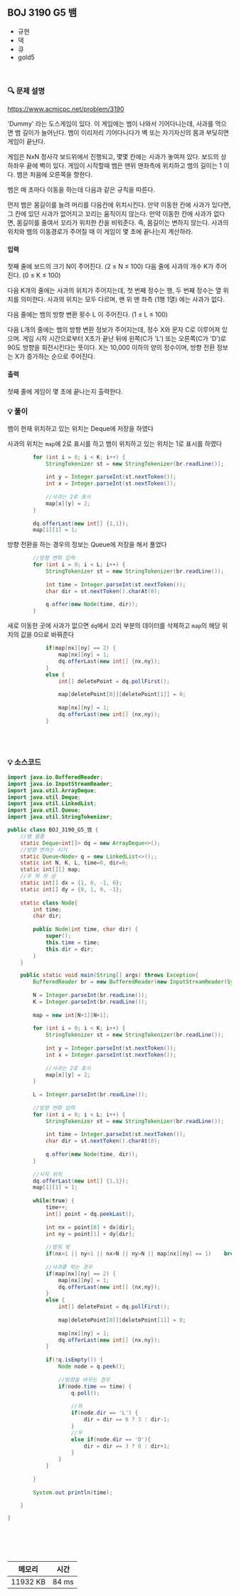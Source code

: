 ## BOJ 3190 G5 뱀
- 규현
- 덱
- 큐
- gold5

<br>


### 🔍 문제 설명
https://www.acmicpc.net/problem/3190

 'Dummy' 라는 도스게임이 있다. 이 게임에는 뱀이 나와서 기어다니는데, 사과를 먹으면 뱀 길이가 늘어난다. 뱀이 이리저리 기어다니다가 벽 또는 자기자신의 몸과 부딪히면 게임이 끝난다.

게임은 NxN 정사각 보드위에서 진행되고, 몇몇 칸에는 사과가 놓여져 있다. 보드의 상하좌우 끝에 벽이 있다. 게임이 시작할때 뱀은 맨위 맨좌측에 위치하고 뱀의 길이는 1 이다. 뱀은 처음에 오른쪽을 향한다.

뱀은 매 초마다 이동을 하는데 다음과 같은 규칙을 따른다.

먼저 뱀은 몸길이를 늘려 머리를 다음칸에 위치시킨다.
만약 이동한 칸에 사과가 있다면, 그 칸에 있던 사과가 없어지고 꼬리는 움직이지 않는다.
만약 이동한 칸에 사과가 없다면, 몸길이를 줄여서 꼬리가 위치한 칸을 비워준다. 즉, 몸길이는 변하지 않는다.
사과의 위치와 뱀의 이동경로가 주어질 때 이 게임이 몇 초에 끝나는지 계산하라.


#### 입력
첫째 줄에 보드의 크기 N이 주어진다. (2 ≤ N ≤ 100) 다음 줄에 사과의 개수 K가 주어진다. (0 ≤ K ≤ 100)

다음 K개의 줄에는 사과의 위치가 주어지는데, 첫 번째 정수는 행, 두 번째 정수는 열 위치를 의미한다. 사과의 위치는 모두 다르며, 맨 위 맨 좌측 (1행 1열) 에는 사과가 없다.

다음 줄에는 뱀의 방향 변환 횟수 L 이 주어진다. (1 ≤ L ≤ 100)

다음 L개의 줄에는 뱀의 방향 변환 정보가 주어지는데,  정수 X와 문자 C로 이루어져 있으며. 게임 시작 시간으로부터 X초가 끝난 뒤에 왼쪽(C가 'L') 또는 오른쪽(C가 'D')로 90도 방향을 회전시킨다는 뜻이다. X는 10,000 이하의 양의 정수이며, 방향 전환 정보는 X가 증가하는 순으로 주어진다.

#### 출력
첫째 줄에 게임이 몇 초에 끝나는지 출력한다.

###  💡 풀이

뱀이 현재 위치하고 있는 위치는 Deque에 저장을 하였다

사과의 위치는 `map`에 2로 표시를 하고 뱀이 위치하고 있는 위치는 1로 표시를 하였다

```java
		for (int i = 0; i < K; i++) {
			StringTokenizer st = new StringTokenizer(br.readLine());
			
			int y = Integer.parseInt(st.nextToken());
			int x = Integer.parseInt(st.nextToken());
			
			//사과는 2로 표시
			map[x][y] = 2;
		}
		
		dq.offerLast(new int[] {1,1});
		map[1][1] = 1;
```

방향 전환을 하는 경우의 정보는 Queue에 저장을 해서 풀었다

```java
		//방향 변화 입력
		for (int i = 0; i < L; i++) {
			StringTokenizer st = new StringTokenizer(br.readLine());
			
			int time = Integer.parseInt(st.nextToken());
			char dir = st.nextToken().charAt(0);
			
			q.offer(new Node(time, dir));
		}
```

새로 이동한 곳에 사과가 없으면 `dq`에서 꼬리 부분의 데이터를 삭제하고 `map`의 해당 위치의 값을 0으로 바꿔준다

```java
			if(map[nx][ny] == 2) {
				map[nx][ny] = 1;
				dq.offerLast(new int[] {nx,ny});
			}
			else {
				int[] deletePoint = dq.pollFirst();
				
				map[deletePoint[0]][deletePoint[1]] = 0;
				
				map[nx][ny] = 1;
				dq.offerLast(new int[] {nx,ny});
			}
```



<br><br>

###  💡 소스코드
```java
import java.io.BufferedReader;
import java.io.InputStreamReader;
import java.util.ArrayDeque;
import java.util.Deque;
import java.util.LinkedList;
import java.util.Queue;
import java.util.StringTokenizer;

public class BOJ_3190_G5_뱀 {
	//뱀 몸통
	static Deque<int[]> dq = new ArrayDeque<>();
	//방향 변하는 시기
	static Queue<Node> q = new LinkedList<>();;
	static int N, K, L, time=0, dir=0;
	static int[][] map;
	//우 하 좌 상
	static int[] dx = {1, 0, -1, 0};
	static int[] dy = {0, 1, 0, -1};
	
	static class Node{
		int time;
		char dir;
		
		public Node(int time, char dir) {
			super();
			this.time = time;
			this.dir = dir;
		}
	}

	public static void main(String[] args) throws Exception{
		BufferedReader br = new BufferedReader(new InputStreamReader(System.in));
		
		N = Integer.parseInt(br.readLine());
		K = Integer.parseInt(br.readLine());
		
		map = new int[N+1][N+1];
		
		for (int i = 0; i < K; i++) {
			StringTokenizer st = new StringTokenizer(br.readLine());
			
			int y = Integer.parseInt(st.nextToken());
			int x = Integer.parseInt(st.nextToken());
			
			//사과는 2로 표시
			map[x][y] = 2;
		}
		
		L = Integer.parseInt(br.readLine());
		
		//방향 변화 입력
		for (int i = 0; i < L; i++) {
			StringTokenizer st = new StringTokenizer(br.readLine());
			
			int time = Integer.parseInt(st.nextToken());
			char dir = st.nextToken().charAt(0);
			
			q.offer(new Node(time, dir));
		}
		
		//시작 위치
		dq.offerLast(new int[] {1,1});
		map[1][1] = 1;
		
		while(true) {
			time++;
			int[] point = dq.peekLast();
			
			int nx = point[0] + dx[dir];
			int ny = point[1] + dy[dir];
			
			//범위 밖
			if(nx<1 || ny<1 || nx>N || ny>N || map[nx][ny] == 1)	break;
			
			//사과를 먹는 경우
			if(map[nx][ny] == 2) {
				map[nx][ny] = 1;
				dq.offerLast(new int[] {nx,ny});
			}
			else {
				int[] deletePoint = dq.pollFirst();
				
				map[deletePoint[0]][deletePoint[1]] = 0;
				
				map[nx][ny] = 1;
				dq.offerLast(new int[] {nx,ny});
			}
			
			if(!q.isEmpty()) {
				Node node = q.peek();
				
				//방향을 바꾸는 경우
				if(node.time == time) {
					q.poll();
					
					//좌
					if(node.dir == 'L') {
						dir = dir == 0 ? 3 : dir-1;
					}
					//우
					else if(node.dir == 'D'){
						dir = dir == 3 ? 0 : dir+1;
					}
				}
			}
			
		}
		
		System.out.println(time);

	}

}





```


<br>



메모리|시간
--|--
11932 KB|84 ms